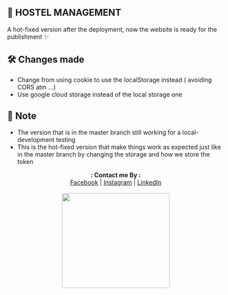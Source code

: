 ## 🏨 HOSTEL MANAGEMENT

A hot-fixed version after the deployment, now the website is ready for the publishment ✨

## 🛠️ Changes made

- Change from using cookie to use the localStorage instead ( avoiding CORS atm ...)
- Use google cloud storage instead of the local storage one

## 📔 Note

- The version that is in the master branch still working for a local-development testing
- This is the hot-fixed version that make things work as expected just like in the master branch by changing the storage and how we store the token

<p align="center">
  <b>: Contact me By :</b><br>
  <a href="https://www.facebook.com/thiti.developer">Facebook</a> |
  <a href="https://www.instagram.com/thiti.mwk/">Instagram</a> |
  <a href="https://www.linkedin.com/in/thiti-mahawannakit-558791183/">LinkedIn</a>
  <br><br>
  <img src="https://media.giphy.com/media/h1u6yvxlVKmfLiSryA/giphy.gif" width="250" height="220">
</p>

